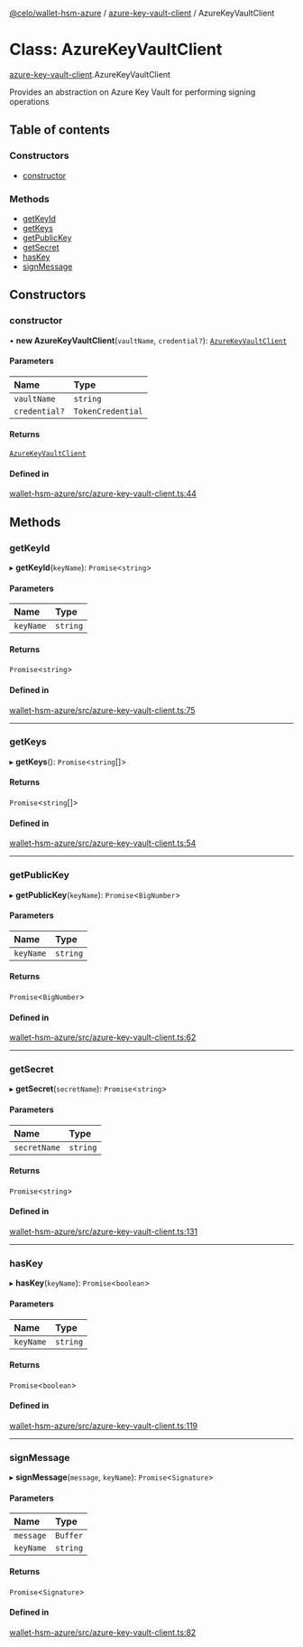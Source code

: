 [@celo/wallet-hsm-azure](../README.md) / [azure-key-vault-client](../modules/azure_key_vault_client.md) / AzureKeyVaultClient

# Class: AzureKeyVaultClient

[azure-key-vault-client](../modules/azure_key_vault_client.md).AzureKeyVaultClient

Provides an abstraction on Azure Key Vault for performing signing operations

## Table of contents

### Constructors

- [constructor](azure_key_vault_client.AzureKeyVaultClient.md#constructor)

### Methods

- [getKeyId](azure_key_vault_client.AzureKeyVaultClient.md#getkeyid)
- [getKeys](azure_key_vault_client.AzureKeyVaultClient.md#getkeys)
- [getPublicKey](azure_key_vault_client.AzureKeyVaultClient.md#getpublickey)
- [getSecret](azure_key_vault_client.AzureKeyVaultClient.md#getsecret)
- [hasKey](azure_key_vault_client.AzureKeyVaultClient.md#haskey)
- [signMessage](azure_key_vault_client.AzureKeyVaultClient.md#signmessage)

## Constructors

### constructor

• **new AzureKeyVaultClient**(`vaultName`, `credential?`): [`AzureKeyVaultClient`](azure_key_vault_client.AzureKeyVaultClient.md)

#### Parameters

| Name | Type |
| :------ | :------ |
| `vaultName` | `string` |
| `credential?` | `TokenCredential` |

#### Returns

[`AzureKeyVaultClient`](azure_key_vault_client.AzureKeyVaultClient.md)

#### Defined in

[wallet-hsm-azure/src/azure-key-vault-client.ts:44](https://github.com/celo-org/developer-tooling/blob/master/packages/sdk/wallets/wallet-hsm-azure/src/azure-key-vault-client.ts#L44)

## Methods

### getKeyId

▸ **getKeyId**(`keyName`): `Promise`\<`string`\>

#### Parameters

| Name | Type |
| :------ | :------ |
| `keyName` | `string` |

#### Returns

`Promise`\<`string`\>

#### Defined in

[wallet-hsm-azure/src/azure-key-vault-client.ts:75](https://github.com/celo-org/developer-tooling/blob/master/packages/sdk/wallets/wallet-hsm-azure/src/azure-key-vault-client.ts#L75)

___

### getKeys

▸ **getKeys**(): `Promise`\<`string`[]\>

#### Returns

`Promise`\<`string`[]\>

#### Defined in

[wallet-hsm-azure/src/azure-key-vault-client.ts:54](https://github.com/celo-org/developer-tooling/blob/master/packages/sdk/wallets/wallet-hsm-azure/src/azure-key-vault-client.ts#L54)

___

### getPublicKey

▸ **getPublicKey**(`keyName`): `Promise`\<`BigNumber`\>

#### Parameters

| Name | Type |
| :------ | :------ |
| `keyName` | `string` |

#### Returns

`Promise`\<`BigNumber`\>

#### Defined in

[wallet-hsm-azure/src/azure-key-vault-client.ts:62](https://github.com/celo-org/developer-tooling/blob/master/packages/sdk/wallets/wallet-hsm-azure/src/azure-key-vault-client.ts#L62)

___

### getSecret

▸ **getSecret**(`secretName`): `Promise`\<`string`\>

#### Parameters

| Name | Type |
| :------ | :------ |
| `secretName` | `string` |

#### Returns

`Promise`\<`string`\>

#### Defined in

[wallet-hsm-azure/src/azure-key-vault-client.ts:131](https://github.com/celo-org/developer-tooling/blob/master/packages/sdk/wallets/wallet-hsm-azure/src/azure-key-vault-client.ts#L131)

___

### hasKey

▸ **hasKey**(`keyName`): `Promise`\<`boolean`\>

#### Parameters

| Name | Type |
| :------ | :------ |
| `keyName` | `string` |

#### Returns

`Promise`\<`boolean`\>

#### Defined in

[wallet-hsm-azure/src/azure-key-vault-client.ts:119](https://github.com/celo-org/developer-tooling/blob/master/packages/sdk/wallets/wallet-hsm-azure/src/azure-key-vault-client.ts#L119)

___

### signMessage

▸ **signMessage**(`message`, `keyName`): `Promise`\<`Signature`\>

#### Parameters

| Name | Type |
| :------ | :------ |
| `message` | `Buffer` |
| `keyName` | `string` |

#### Returns

`Promise`\<`Signature`\>

#### Defined in

[wallet-hsm-azure/src/azure-key-vault-client.ts:82](https://github.com/celo-org/developer-tooling/blob/master/packages/sdk/wallets/wallet-hsm-azure/src/azure-key-vault-client.ts#L82)
